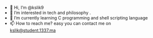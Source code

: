 - 👋 Hi, I’m @kslik9
- 👀 I’m interested in tech and philosophy .
- 🌱 I’m currently learning C programming and shell scripting language 
- 📫 How to reach me? easy you can contact me on kslik@student.1337.ma 
